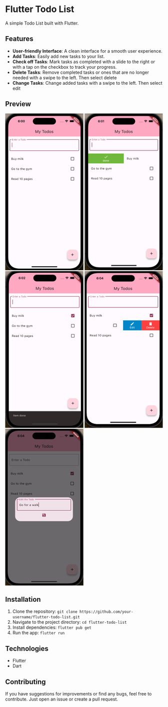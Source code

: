# Flutter Todo List

A simple Todo List built with Flutter.

## Features

- **User-friendly Interface**: A clean interface for a smooth user experience.
- **Add Tasks**: Easily add new tasks to your list.
- **Check off Tasks**: Mark tasks as completed with a slide to the right or with a tap on the checkbox to track your progress.
- **Delete Tasks**: Remove completed tasks or ones that are no longer needed with a swipe to the left. Then select delete
- **Change Tasks**: Change added tasks with a swipe to the left. Then select edit

## Preview

<img src="./img/starting-point.png" alt="Todo List Preview" width="250" height="500">

<img src="./img/slide-right.png" alt="Slide to the right" width="250" height="500">

<img src="./img/snackbars.png" alt="Snackbars" width="250" height="500">

<img src="./img/edit-delete.png" alt="Swipe left" width="250" height="500">

<img src="./img/edit.png" alt="Edit dialog" width="250" height="500">


## Installation

1. Clone the repository: `git clone https://github.com/your-username/flutter-todo-list.git`
2. Navigate to the project directory: `cd flutter-todo-list`
3. Install dependencies: `flutter pub get`
4. Run the app: `flutter run`

## Technologies

- Flutter
- Dart

## Contributing

If you have suggestions for improvements or find any bugs, feel free to contribute. Just open an issue or create a pull request.

